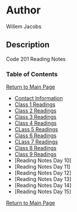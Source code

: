 # Author

Willem Jacobs

## Description

Code 201 Reading Notes

### Table of Contents

[Return to Main Page](../README.md)

- [Contact Information](../contact.md)
- [Class 1 Readings](class-01.md)
- [Class 2 Readings](class-02.md)
- [Class 3 Readings](class-03.md)
- [Class 4 Readings](class-04.md)
- [CLass 5 Readings](class-05.md)
- [Class 6 Readings](class-06.md)
- [CLass 7 Readings](class-07.md)
- [Class 8 Readings](class-08.md)
- [Class 9 Readings](class-09.md)
- [Reading Notes Day 10]
- [Reading Notes Day 11]
- [Reading Notes Day 12]
- [Reading Notes Day 13]
- [Reading Notes Day 14]
- [Reading Notes Day 15]

[Return to Main Page](../README.md)
